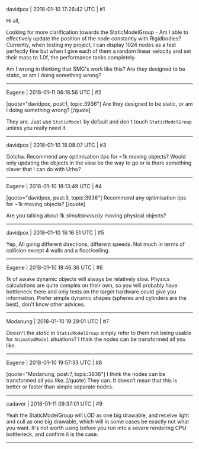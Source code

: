 davidpox | 2018-01-10 17:26:42 UTC | #1

Hi all, 

Looking for more clarification towards the StaticModelGroup -
Am I able to effectively update the position of the node constantly with Rigidbodies?
Currently, when testing my project, I can display 1024 nodes as a test perfectly fine but when I give each of them a random linear velocity and set their mass to 1.0f, the performance tanks completely.

Am I wrong in thinking that SMG's work like this? Are they designed to be static, or am I doing something wrong?

-------------------------

Eugene | 2018-01-11 06:18:56 UTC | #2

[quote="davidpox, post:1, topic:3936"]
Are they designed to be static, or am I doing something wrong?
[/quote]

They are.
Just use `StaticModel` by default and don't touch `StaticModelGroup` unless you really need it.

-------------------------

davidpox | 2018-01-10 18:08:07 UTC | #3

Gotcha.
Recommend any optimisation tips for ~1k moving objects? Would only updating the objects in the view be the way to go or is there something clever that I can do with Urho?

-------------------------

Eugene | 2018-01-10 18:13:49 UTC | #4

[quote="davidpox, post:3, topic:3936"]
Recommend any optimisation tips for ~1k moving objects?
[/quote]

Are you talking about 1k _simultaneously_ moving physical objects?

-------------------------

davidpox | 2018-01-10 18:16:51 UTC | #5


Yep, All going different directions, different speeds. Not much in terms of collision except 4 walls and a floor/ceiling.

-------------------------

Eugene | 2018-01-10 18:46:36 UTC | #6

1k of awake dynamic objects will always be relatively slow.
Physics calculations are quite complex on their own, so you will probably have bottleneck there and only tests on the target hardware could give you information.
Prefer simple dynamic shapes (spheres and cylinders are the best), don't know other advices.

-------------------------

Modanung | 2018-01-10 19:29:01 UTC | #7

Doesn't the _static_ in `StaticModelGroup` simply refer to them not being usable for `AnimatedModel` situations? I think the nodes can be transformed all you like.

-------------------------

Eugene | 2018-01-10 19:57:33 UTC | #8

[quote="Modanung, post:7, topic:3936"]
I think the nodes can be transformed all you like.
[/quote]
They can.
It doesn’t mean that this is better or faster than simple separate nodes.

-------------------------

cadaver | 2018-01-11 09:37:01 UTC | #9

Yeah the StaticModelGroup will LOD as one big drawable, and receive light and cull as one big drawable, which will in some cases be exactly not what you want. It's not worth using before you run into a severe rendering CPU bottleneck, and confirm it is the case.

-------------------------


